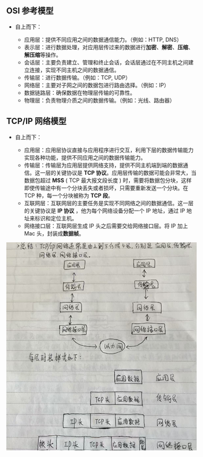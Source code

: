 
## OSI 参考模型

- 自上而下：

  - 应用层：提供不同应用之间的数据通信能力。（例如：HTTP, DNS）
  - 表示层：进行数据处理，对应用层传过来的数据进行**加密**、**解密**、**压缩**、**解压缩**等操作。
  - 会话层：主要负责建立、管理和终止会话，会话层通过在不同主机之间建立连接，实现不同主机之间的数据通信。
  - 传输层：进行数据传输。（例如：TCP, UDP）
  - 网络层：主要对子网之间的数据包进行路由选择。（例如：IP）
  - 数据链路层：确保数据在物理层传输的可靠性。
  - 物理层：负责物理介质之间的数据传输。（例如：光线、路由器）


## TCP/IP 网络模型

- 自上而下：

  - 应用层：应用层协议直接与应用程序进行交互，利用下层的数据传输能力实现各种功能，提供不同应用之间的数据传输能力。
  - 传输层：传输层为应用层提供网络支持，提供不同主机端到端的数据通信。这一层的关键协议是 **TCP 协议**。应用层传输的数据可能会非常大，当数据包超过 **MSS** ( TCP 最大报文段长度 ) 时，需要将数据包分块，这样即使传输途中有一个分块丢失或者损坏，只需要重新发送一个分块。在 TCP 种，每一个分块被称为 **TCP 段**。
  - 互联网层：互联网层的主要任务是实现不同网络之间的数据通信。这一层的关键协议是 **IP 协议** ，他为每个网络设备分配一个 IP 地址，通过 IP 地址来标识和定位主机。
  - 网络接口层：互联网层生成 IP 头之后需要交给网络接口层。将 IP 加上 Mac 头，封装成**数据帧**。

![网络模型](./images/网络模型.png)